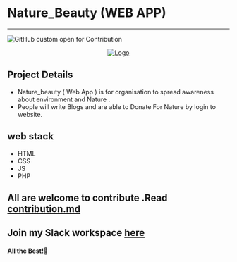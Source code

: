 
# Nature_Beauty (WEB APP) 



---
![GitHub custom open for Contribution](https://img.shields.io/static/v1?label=Open%20For&message=Contribution&color=%3CCOLOR%3E)



<p align="center">
  <a href="https://sanscript.tech/">
    <img src="https://github.com/Surajbokde/Nature_Beauty/blob/main/img/logo.png" alt="Logo">
  </a>

## Project Details 
- Nature_beauty ( Web App ) is for organisation to spread awareness about environment and Nature .
- People will write Blogs and are able to Donate For Nature by login to website.

## web stack
- HTML
- CSS
- JS
- PHP

## All are welcome to contribute .Read [contribution.md](https://github.com/Surajbokde/Nature_Beauty/blob/main/contribution.md) 
## Join my Slack workspace [here](https://join.slack.com/t/kwocproject/shared_invite/zt-kkkyt6sj-hjge52TCZcv4THEg0paZLg)
#### All the Best!🥇
